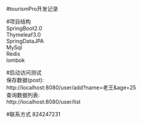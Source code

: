 #tourismPro开发记录  

#项目结构  
SpringBoot2.0  
Thymeleaf3.0  
SpringDataJPA  
MySql  
Redis  
lombok  

#启动访问测试  
保存数据(post):   
http://localhost:8080/user/add?name=老王&age=25  
查询数据列表:   
http://localhost:8080/user/list  

#联系方式
824247231
